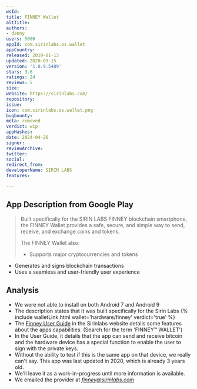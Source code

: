 ```yaml
---
wsId: 
title: FINNEY Wallet
altTitle: 
authors:
- danny
users: 5000
appId: com.sirinlabs.os.wallet
appCountry: 
released: 2019-01-13
updated: 2020-09-15
version: '1.0.9.5489'
stars: 3.6
ratings: 24
reviews: 5
size: 
website: https://sirinlabs.com/
repository: 
issue: 
icon: com.sirinlabs.os.wallet.png
bugbounty: 
meta: removed
verdict: wip
appHashes: 
date: 2024-04-26
signer: 
reviewArchive: 
twitter: 
social: 
redirect_from: 
developerName: SIRIN LABS
features: 

---
```


## App Description from Google Play 

> Built specifically for the SIRIN LABS FINNEY blockchain smartphone, the FINNEY Wallet provides a safe, secure, and simple way to send, receive, and exchange coins and tokens.
>
> The FINNEY Wallet also:
> - Supports major cryptocurrencies and tokens
- Generates and signs blockchain transactions
- Uses a seamless and user-friendly user experience

## Analysis 

- We were not able to install on both Android 7 and Android 9
- The description states that it was built specifically for the Sirin Labs {% include walletLink.html wallet='hardware/finney' verdict='true' %}
- The [Finney User Guide](https://sirinlabs.com/wp-content/uploads/2022/01/finney_user_guide.pdf) in the Sirinlabs website details some features about the apps capabilities. (Search for the term 'FINNEY™ WALLET')
- In the User Guide, it details that the app can send and receive bitcoin and the hardware device has a special function to enable the user to sign with the private keys. 
- Without the ability to test if this is the same app on that device, we really can't say. This app was last updated in 2020, which is already 3 years old. 
- We'll leave it as a work-in-progress until more information is available.
- We emailed the provider at *finney@sirinlabs.com*

